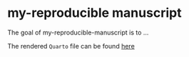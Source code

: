# my-reproducible manuscript

<!-- badges: start -->
<!-- badges: end -->

The goal of my-reproducible-manuscript is to ...

The rendered `Quarto` file can be found [here](/doc/reprodev-exercise_quarto.html)